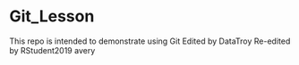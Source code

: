 # Git_Lesson
This repo is intended to demonstrate using Git
Edited by DataTroy
Re-edited by RStudent2019
avery